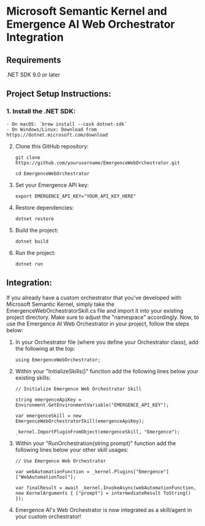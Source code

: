 # Microsoft Semantic Kernel and Emergence AI Web Orchestrator Integration

## Requirements
.NET SDK 9.0 or later

## Project Setup Instructions:

### 1. Install the .NET SDK:
    - On macOS: `brew install --cask dotnet-sdk`
    - On Windows/Linux: Download from https://dotnet.microsoft.com/download


2. Clone this GitHub repository:
   
   `git clone https://github.com/yourusername/EmergenceWebOrchestrator.git`
   
   `cd EmergenceWebOrchestrator`


4. Set your Emergence API key:
   
   `export EMERGENCE_API_KEY="YOUR_API_KEY_HERE"`


6. Restore dependencies:

   `dotnet restore`


8. Build the project:
   
   `dotnet build`


10. Run the project:
    
    `dotnet run`


## Integration:
If you already have a custom orchestrator that you've developed with Microsoft Semantic Kernel, simply take the EmergenceWebOrchestratorSkill.cs file and import it into your existing project directory. Make sure to adjust the "namespace" accordingly. Now, to use the Emergence AI Web Orchestrator in your project, follow the steps below:

1. In your Orchestrator file (where you define your Orchestrator class), add the following at the top:
   
   `using EmergenceWebOrchestrator;`


3. Within your "InitializeSkills()" function add the following lines below your existing skills:
   
   `// Initialize Emergence Web Orchestrator Skill`

   `string emergenceApiKey = Environment.GetEnvironmentVariable("EMERGENCE_API_KEY");`
   
   `var emergenceSkill = new EmergenceWebOrchestratorSkill(emergenceApiKey);`
   
   `_kernel.ImportPluginFromObject(emergenceSkill, "Emergence");`


5. Within your "RunOrchestration(string prompt)" function add the following lines below your other skill usages:
   
   `// Use Emergence Web Orchestrator`
   
   `var webAutomationFunction = _kernel.Plugins["Emergence"]["WebAutomationTool"];`
   
   `var finalResult = await _kernel.InvokeAsync(webAutomationFunction, new KernelArguments { ["prompt"] = intermediateResult ToString() });`


7. Emergence AI's Web Orchestrator is now integrated as a skill/agent in your custom orchestrator!
